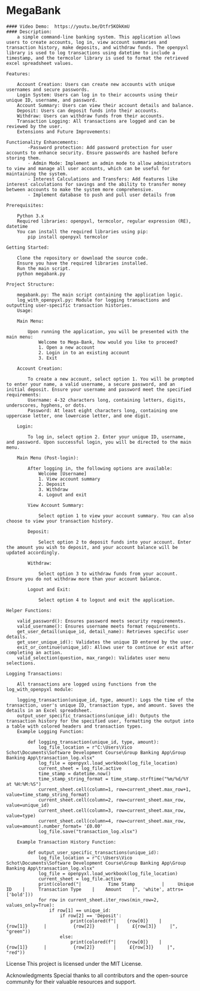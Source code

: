 # MegaBank
    #### Video Demo:  https://youtu.be/Dtfr5KOkKmU
    #### Description:
        a simple command-line banking system. This application allows users to create accounts, log in, view account summaries and transaction history, make deposits, and withdraw funds. The openpyxl library is used to log transactions using datetime to include a timestamp, and the termcolor library is used to format the retrieved excel spreadsheet values. 

    Features:

        Account Creation: Users can create new accounts with unique usernames and secure passwords.
        Login System: Users can log in to their accounts using their unique ID, username, and password.
        Account Summary: Users can view their account details and balance.
        Deposit: Users can deposit funds into their accounts.
        Withdraw: Users can withdraw funds from their accounts.
        Transaction Logging: All transactions are logged and can be reviewed by the user.
        Extensions and Future Improvements:

    Functionality Enhancements:
            -Password protection: Add password protection for user accounts to enhance security. Ensure passwords are hashed before storing them.
            - Admin Mode: Implement an admin mode to allow administrators to view and manage all user accounts, which can be useful for maintaining the system.
            - Interest Calculations and Transfers: Add features like interest calculations for savings and the ability to transfer money between accounts to make the system more comprehensive.
            - Implement database to push and pull user details from

    Prerequisites:

        Python 3.x
        Required libraries: openpyxl, termcolor, regular expression (RE), datetime
        You can install the required libraries using pip:
            pip install openpyxl termcolor

    Getting Started:

        Clone the repository or download the source code.
        Ensure you have the required libraries installed.
        Run the main script.
        python megabank.py

    Project Structure:

        megabank.py: The main script containing the application logic.
        log_with_openpyxl.py: Module for logging transactions and outputting user-specific transaction histories.
        Usage:

        Main Menu:

            Upon running the application, you will be presented with the main menu:
                Welcome to Mega-Bank, how would you like to proceed?
                1. Open a new account
                2. Login in to an existing account
                3. Exit
    
        Account Creation:

            To create a new account, select option 1. You will be prompted to enter your name, a valid username, a secure password, and an initial deposit. Ensure your username and password meet the specified requirements:
            Username: 4-32 characters long, containing letters, digits, underscores, hyphens, or dots.
            Password: At least eight characters long, containing one uppercase letter, one lowercase letter, and one digit.
    
        Login:

            To log in, select option 2. Enter your unique ID, username, and password. Upon successful login, you will be directed to the main menu.
    
        Main Menu (Post-login):

            After logging in, the following options are available:
                Welcome [Username]
                1. View account summary
                2. Deposit
                3. Withdraw
                4. Logout and exit
        
            View Account Summary:
        
                Select option 1 to view your account summary. You can also choose to view your transaction history.
            
            Deposit:
        
                Select option 2 to deposit funds into your account. Enter the amount you wish to deposit, and your account balance will be updated accordingly.
            
            Withdraw:
        
                Select option 3 to withdraw funds from your account. Ensure you do not withdraw more than your account balance.
            
            Logout and Exit:
        
                Select option 4 to logout and exit the application.

    Helper Functions:

        valid_password(): Ensures password meets security requirements.
        valid_username(): Ensures username meets format requirements.
        get_user_detail(unique_id, detail_name): Retrieves specific user details.
        get_user_unique_id(): Validates the unique ID entered by the user.
        exit_or_continue(unique_id): Allows user to continue or exit after completing an action.
        valid_selection(question, max_range): Validates user menu selections.

    Logging Transactions:

        All transactions are logged using functions from the log_with_openpyxl module:

        logging_transaction(unique_id, type, amount): Logs the time of the transaction, user's unique ID, transaction type, and amount. Saves the details in an Excel spreadsheet.
        output_user_specific_transactions(unique_id): Outputs the transaction history for the specified user, formatting the output into a table with colored headers and transaction types.
        Example Logging Function:

            def logging_transaction(unique_id, type, amount):
                log_file_location = r"C:\Users\Vico Schot\Documents\Software Development Course\Group Banking App\Group Banking App\transaction_log.xlsx"
                log_file = openpyxl.load_workbook(log_file_location)
                current_sheet = log_file.active
                time_stamp = datetime.now()
                time_stamp_string_format = time_stamp.strftime("%m/%d/%Y at %H:%M:%S")
                current_sheet.cell(column=1, row=current_sheet.max_row+1, value=time_stamp_string_format)
                current_sheet.cell(column=2, row=current_sheet.max_row, value=unique_id)
                current_sheet.cell(column=3, row=current_sheet.max_row, value=type)
                current_sheet.cell(column=4, row=current_sheet.max_row, value=amount).number_format= '£0.00'
                log_file.save("transaction_log.xlsx")

        Example Transaction History Function:

            def output_user_specific_transactions(unique_id):
                log_file_location = r"C:\Users\Vico Schot\Documents\Software Development Course\Group Banking App\Group Banking App\transaction_log.xlsx"
                log_file = openpyxl.load_workbook(log_file_location)
                current_sheet = log_file.active
                print(colored("|          Time Stamp          |     Unique ID    |     Transaction Type    |    Amount    |", 'white', attrs=['bold']))
                for row in current_sheet.iter_rows(min_row=2, values_only=True):
                    if row[1] == unique_id:
                        if row[2] == 'Deposit':
                            print(colored(f"|    {row[0]}    |        {row[1]}      |          {row[2]}        |     £{row[3]}     |", "green"))
                        else:
                            print(colored(f"|    {row[0]}    |        {row[1]}      |          {row[2]}       |     £{row[3]}     |", "red"))
                            
License This project is licensed under the MIT License.

Acknowledgments Special thanks to all contributors and the open-source community for their valuable resources and support.
